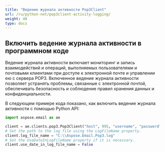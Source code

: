 ```yaml
---
title: "Ведение журнала активности Pop3Client"
url: /ru/python-net/pop3client-activity-logging/
weight: 40
type: docs
---
```


## **Включить ведение журнала активности в программном коде**

Ведение журнала активности включает мониторинг и запись взаимодействий и операций, выполняемых пользователями и почтовыми клиентами при доступе к электронной почте и управлении ею с сервера POP3. Включенное ведение журнала активности позволяет устранять проблемы, связанные с электронной почтой, обеспечивать безопасность и соблюдение правил хранения данных и конфиденциальности.

В следующем примере кода показано, как включить ведение журнала активности с помощью Python API:

```py
import aspose.email as ae

client = ae.clients.pop3.Pop3Client("host", 995, "username", "password", ae.clients.SecurityOptions.AUTO)
# Set the path to the log file using the LogFileName property.
client.log_file_name = "C:\\Aspose.Email.Pop3.log"
# Set the UseDateInLogFileName property if it is necessary.
client.use_date_in_log_file_name = False
```